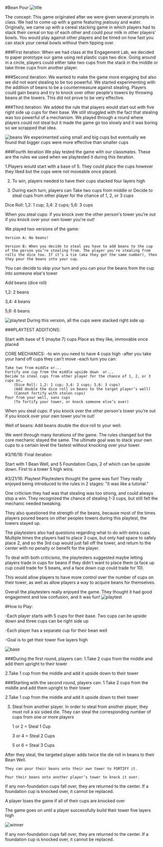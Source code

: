 #Bean Pour
![title](http://i.imgur.com/os4GwJj.png)

The concept: This game originated after we were given several prompts in class. We had to come up with a game featuring jealousy and water. Originally, we came up with a cereal stacking game in which players had to stack their cereal on top of each other and could pour milk in other players' bowls. You would play against other players and be timed on how fast you can stack your cereal bowls without them tipping over.

###First iteration: 
When we had class at the Engagement Lab, we decided to paper prototype our game using red plastic cups two dice. 
Going around in a circle, players could either take two cups from the stack in the middle or take three cups from another player.


###Second iteration:
We wanted to make the game more engaging but also we did not want stealing to be too powerful. We started experimenting with the addition of beans to be a countermeasure against stealing. Players could gain beans and try to knock over other people's towers by throwing beans at the towers. This did not prove to be very effective.

###Third iteration:
We added the rule that players would start out with five right side up cups for their base. We still struggled with the fact that stealing was too powerful of a mechanism. We played through a round where players could not steal but it made the game go too slowly and it was boring so we scrapped that idea.

![beans](http://i.imgur.com/t6reuoZ.jpg)
We experimented using small and big cups but eventually we found that bigger cups were more effective than smaller cups


###Fourth iteration
We play tested the game with our classmates. These are the rules we used when we playtested it during this iteration.

1.Players would start with a base of 5. They could place the cups however they liked but the cups were not moveable once placed.

2. To win, players needed to have their cups stacked four layers high

3. During each turn, players can
		Take two cups from middle or
		Decide to steal cups from other player for the chance of 1, 2, or 3 cups
				
Dice Roll: 1,2: 1 cup; 3,4: 2 cups; 5,6: 3 cups 

When you steal cups:
	if you knock over the other person's tower you’re out
	if you knock over your own tower you're out!

We played two versions of the game:

	Version A: No beans!
	
	Version B: When you decide to steal you have to add beans to the cup of the person you’re stealing from. The player you're stealing from rolls the dice too. If it’s a tie (aka they get the same number), then they pour the beans into your cup.

You can decide to skip your turn and you can pour the beans from the cup into someone else's tower 

Add beans (dice roll)

1,2: 2 beans

3,4: 4 beans

5,6: 6 beans

![playtest](http://i.imgur.com/LFRW7h0.jpg)
During this version, all the cups were stacked right side up


###PLAYTEST ADDITIONS:

Start with base of 5 (maybe 7) cups
Place as they like, immovable once placed 
 
CORE MECHANICS: 
-to win you need to have 4 cups high
-after you take your hand off cups they can’t move
-each turn you can:	

	Take two from middle or...
 	Fortify one cup from the middle upside down  or...
	Decide to steal cups from other player for the chance of 1, 2, or 3 cups or…	
		(Dice Roll: 1,2: 1 cup; 3,4: 2 cups; 5,6: 3 cups)
		(Add double the dice roll in beans to the target player’s well)
		(Cannot fortify with stolen cups)
	Pour from your well, sans cups
		(To fortify your tower, or knock someone else’s over)

When you steal cups:
if you knock over the other person's tower you’re out
if you knock over your own tower you're out!

Well of beans:
Add beans double the dice roll to your well.


We went through many iterations of the game. The rules changed but the core mechanic stayed the same. The ultimate goal was to stack your own cups to a certain level the fastest without knocking over your tower. 


#3/16/16: Final iteration

Start with 1 Bean Well, and 5 Foundation Cups, 2 of which can be upside down. First to a tower 5 high wins.

#3/21/16: Playtest
Playtesters thought the game was fun! They really enjoyed being introduced to the rules in 2 stages: "it was like a tutorial."

One criticism they had was that stealing was too strong, and could always stop a win. They recognized the chance of stealing 1-3 cups, but still felt the mechanic needed tweaking.

They also questioned the strength of the beans, because most of the times players poured beans on other peoples towers during this playtest, the towers stayed up.

The playtesters also had questions regarding what to do with extra cups. Multiple times the players had to place 3 cups, but only had space to safely place 2, and so the 3rd cup would just fall off the tower, and return to the center with no penalty or benefit for the player.

To deal with both criticisms, the playtesters suggested maybe letting players trade in cups for beans if they didn't want to place them (a face up cup could trade for 5 beans, and a face down cup could trade for 10).

This would allow players to have more control over the number of cups on their tower, as well as allow players a way to acquire beans for themselves.

Overall the playtesters really enjoyed the game. They thought it had good engagement and low confusion, and it was fun!
![playtest](http://i.imgur.com/2ZK7e6p.jpg)


#How to Play:

-Each player starts with 5 cups for their base. Two cups can be upside down and three cups can be right side up

-Each player has a separate cup for their bean well

-Goal is to get their tower five layers high

![base](http://i.imgur.com/g2qwKA5.jpg)


###During the first round, players can:
1.Take 2 cups from the middle and add them upright to their tower

2.Take 1 cup from the middle and add it upside down to their tower

###Starting with the second round, players can:
1.Take 2 cups from the middle and add them upright to their tower

2.Take 1 cup from the middle and add it upside down to their tower

3. Steal from another player. In order to steal from another player, they must roll a six sided die. They can steal the corresponding number of cups from one or more players

	1 or 2 = Steal 1 Cup
	
	3 or 4 = Steal 2 Cups
	
	5 or 6 = Steal 3 Cups
	
After they steal, the targeted player adds twice the die roll in beans to their Bean Well.

	They can pour their beans onto their own tower to FORTIFY it.
	
	Pour their beans onto another player’s tower to knock it over.
	
If any non-foundation cups fall over, they are returned to the center. If a foundation cup is knocked over, it cannot be replaced.

A player loses the game if all of their cups are knocked over

The game goes on until a player successfully build their tower five layers high

![winner](http://i.imgur.com/VeMzPPU.jpg)

	
If any non-foundation cups fall over, they are returned to the center. If a foundation cup is knocked over, it cannot be replaced.
